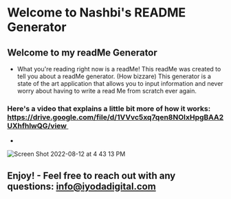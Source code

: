 # Welcome to Nashbi's README Generator

## Welcome to my readMe Generator

- What you're reading right now is a readMe! This readMe was created to tell you about a readMe generator. (How bizzare) This generator is a state of the art application that allows you to input information and never worry about having to write a read Me from scratch ever again. 

### Here's a video that explains a little bit more of how it works: https://drive.google.com/file/d/1VVvc5xq7qen8NOIxHpgBAA2UXhfhlwQG/view  

-  
![Screen Shot 2022-08-12 at 4 43 13 PM](https://user-images.githubusercontent.com/107282167/184442866-5062910d-e8d3-414b-967d-fd814304c3b1.png)





## Enjoy! - Feel free to reach out with any questions: info@iyodadigital.com 
